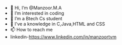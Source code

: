 - 👋 Hi, I’m @Manzoor.M.A
- 👀 I’m interested in coding
- 🌱 I’m a Btech Cs student
- 💞️ I've a knowledge in C,Java,HTML and CSS
- 📫 How to reach me
- linkedin-https://www.linkedin.com/in/manzoortvm

<!---
Manzoorm23/Manzoorm23 is a ✨ special ✨ repository because its `README.md` (this file) appears on your GitHub profile.
You can click the Preview link to take a look at your changes.
--->
